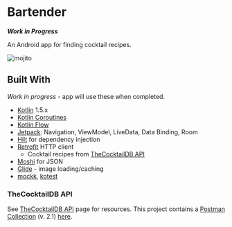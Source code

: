 # Bartender

***Work in Progress***

An Android app for finding cocktail recipes.

![mojito](https://www.thecocktaildb.com/images/media/drink/metwgh1606770327.jpg)

## Built With

*Work in progress* - app will use these when completed.

* [Kotlin](https://kotlinlang.org/) 1.5.x
* [Kotlin Coroutines](https://developer.android.com/kotlin/coroutines)
* [Kotlin Flow](https://developer.android.com/kotlin/flow)
* [Jetpack](https://developer.android.com/jetpack): Navigation, ViewModel, LiveData, Data Binding, Room
* [Hilt](https://developer.android.com/training/dependency-injection/hilt-android) for dependency injection
* [Retrofit](https://square.github.io/retrofit/) HTTP client
    * Cocktail recipes from [TheCocktailDB API](https://www.thecocktaildb.com/api.php)
* [Moshi](https://github.com/square/moshi) for JSON 
* [Glide](https://bumptech.github.io/glide/) - image loading/caching
* [mockk](https://mockk.io/), [kotest](https://kotest.io/docs/assertions/assertions.html)

### TheCocktailDB API

See [TheCocktailDB API](https://www.thecocktaildb.com/api.php) page for resources. This project contains a [Postman Collection](https://www.postman.com/collection/) (v. 2.1) [here](config/dev/postman-api/TheCocktailDB-API.postman_collection.json).
